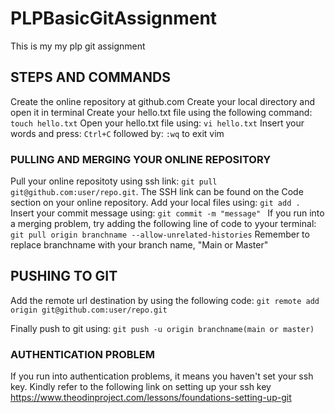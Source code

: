 # PLPBasicGitAssignment
This is my my plp git assignment

## STEPS AND COMMANDS
Create the online repository at github.com
Create your local directory and open it in terminal
Create your hello.txt file using the following command:
 `touch hello.txt`
Open your hello.txt file using:
`vi hello.txt`
Insert your words and press:
 `Ctrl+C`
 followed by:
 `:wq` to exit vim
### PULLING AND MERGING YOUR ONLINE REPOSITORY
Pull your online repositoty using ssh link:
 `git pull git@github.com:user/repo.git`. 
The SSH link can be found on the Code section on your online repository.
Add your local files using:
 `git add .`
Insert your commit message using:
`git commit -m "message" `
If you run into a merging problem, try adding the following line of code to yyour terminal:
`git pull origin branchname --allow-unrelated-histories`
Remember to replace branchname with your branch name, "Main or Master"

## PUSHING TO GIT

Add the remote url destination by using the following code: 
`git remote add origin git@github.com:user/repo.git`

Finally push to git using:
`git push -u origin branchname(main or master)`

### AUTHENTICATION PROBLEM
If you run into authentication problems, it means you haven't set your ssh key. Kindly refer to the following link on setting up your ssh key 
https://www.theodinproject.com/lessons/foundations-setting-up-git 
